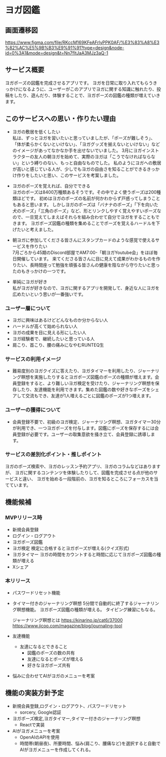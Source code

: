 # ヨガ図鑑

## 画面遷移図
https://www.figma.com/file/RKccM169KFeAFrlyPPK0AF/%E3%83%A8%E3%82%AC%E5%9B%B3%E9%91%91?type=design&node-id=0%3A1&mode=design&t=Nn7fltJaA3MJz3aQ-1



## サービス概要
ヨガポーズの図鑑を完成させるアプリです。
ヨガを日常に取り入れてもらうきっかけになるように、ユーザーがこのアプリでヨガに関する知識に触れたり、投稿をしたり、遊んだり、体験することで、ヨガポーズの図鑑の種類が増えていきます。

## このサービスへの思い・作りたい理由
* ヨガの敷居を低くしたい  
  私は、ずっとヨガを習いたいと思っていましたが、「ポーズが難しそう」、「体が柔らかくないといけない」、「ヨガグッズを揃えないといけない」などのイメージがあってなかなか手を出せないでいました。
  3月にヨガインストラクターの友人の朝ヨガを始めて、実際のヨガは「こうでなければならない」という縛りのない、もっと自由なものでした。
  私のようにヨガへの敷居が高いと感じている人が、少しでもヨガの自由さを知ることができるきっかけ作りをしたいと思い、このサービスを考案しました。

* ヨガのポーズを覚えれば、自分でできる  
  ヨガのポーズは8400万種類あるそうです。その中でよく使うポーズは200種類ほどです。
  初めはヨガのポーズの名前が何かわからず戸惑ってしまうこともあると思います。
  しかしヨガのポーズは「バナナのポーズ」「下を向いた犬のポーズ」「三角のポーズ」など、形とリンクしやすく覚えやすいポーズなので、一旦覚えてしまえばそれらを組み合わせて自分でヨガをすることもできます。
  ヨガポーズ図鑑の種類を集めることでポーズを覚えるハードルを下げたいと考えました。

* 朝ヨガに参加してくださる皆さんにスタンプカードのような感覚で使えるサービスを作りたい  
  7月ごろから45期のDiscord部屋でAM7:00-「朝ヨガYoutube会」をほぼ毎日開催しています。
  来てくださる皆さんに目に見えて成果がわかるものを作りたい、長時間座って勉強を頑張る皆さんの健康を陰ながら守りたいと思ったのもきっかけの一つです。

* 単純にヨガが好き  
  私がヨガが好きなので、ヨガに関するアプリを開発して、身近な人にヨガを広めたいという思いが一番強いです。

### ユーザー層について
* ヨガに興味はあるけどどんなものか分からない人
* ハードルが高くて始められない人
* ヨガの成果を目に見える形にしたい人
* ヨガ経験者で、継続したいと思っている人
* 肩こり、首こり、腰の痛みになやむRUNTEQ生

### サービスの利用イメージ
* 難易度別のヨガクイズに答えたり、ヨガタイマーを利用したり、ジャーナリング瞑想を実施したりするとヨガポーズ図鑑のポーズの種類が増えます。会員登録をすると、より難しいヨガ検定を受けたり、ジャーナリング瞑想を保存したり、友達機能を利用できます。集めた図鑑の数や好きなポーズをシェアして交流もでき、友達が1人増えるごとに図鑑のポーズが1つ増えます。

### ユーザーの獲得について
* 会員登録不要で、初級のヨガ検定、ジャーナリング瞑想、ヨガタイマー30分が利用でき、一つヨガポーズを付与します。図鑑にポーズを保存するには会員登録が必要です。ユーザーの取集意欲を掻き立て、会員登録に誘導します。

### サービスの差別化ポイント・推しポイント
ヨガのポーズ検索や、ヨガのレッスン予約アプリ、ヨガのコラムなどはありますが、
ヨガに関するコンテンツを体験したりして、図鑑を完成させる点が他のサービスと違い、
ヨガを始める一段階前の、ヨガを知るところにフォーカスを当てています。

## 機能候補
### MVPリリース時
* 新規会員登録
* ログイン・ログアウト
* ヨガポーズ図鑑
* ヨガ検定
  検定に合格するとヨガポーズが増える(クイズ形式)
* ヨガタイマー
  ヨガの時間をカウントすると時間に応じてヨガポーズ図鑑の種類が増える
* Xシェア
### 本リリース
* パスワードリセット機能
* タイマー付きのジャーナリング瞑想
  5分間で自動的に終了するジャーナリング瞑想機能。
  ヨガポーズ図鑑の種類が増える。 タイピング練習にもなる。

  ジャーナリング瞑想とは
  https://kinarino.jp/cat6/37000
  https://www.jicoo.com/magazine/blog/journaling-tool
* 友達機能
  * 友達になるとできること
    * 図鑑のポーズの数の共有
    * 友達になるとポーズが増える
    * 好きなヨガポーズ共有
* 悩みに合わせてAIがヨガのメニューを考案

## 機能の実装方針予定
* 新規会員登録,ログイン・ログアウト、パスワードリセット
  * sorcery, Google認証
* ヨガポーズ検定,ヨガタイマー,タイマー付きのジャーナリング瞑想
  * Reactで実装
* AIがヨガメニューを考案
  * OpenAIのAPIを使用
  * 時間帯(朝昼夜)、所要時間、悩み(肩こり、腰痛など)を選択すると自動でAIがヨガメニューを作成してくれる。